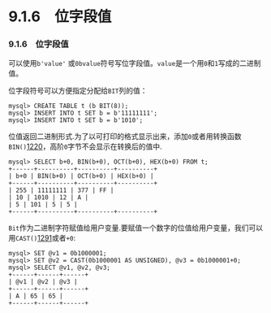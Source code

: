 #  9.1.6　位字段值

### 9.1.6　位字段值

可以使用`b'value'` 或`0bvalue`符号写位字段值。`value`是一个用`0`和`1`写成的二进制值。

位字段符号可以方便指定分配给`BIT`列的值：

	mysql> CREATE TABLE t (b BIT(8));
	mysql> INSERT INTO t SET b = b'11111111';
	mysql> INSERT INTO t SET b = b'1010';

位值返回二进制形式.为了以可打印的格式显示出来，添加`0`或者用转换函数`BIN()`[1220]()，高阶`0`字节不会显示在转换后的值中.

	mysql> SELECT b+0, BIN(b+0), OCT(b+0), HEX(b+0) FROM t;
	+------+----------+----------+----------+
	| b+0 | BIN(b+0) | OCT(b+0) | HEX(b+0) |
	+------+----------+----------+----------+
	| 255 | 11111111 | 377 | FF |
	| 10 | 1010 | 12 | A |
	| 5 | 101 | 5 | 5 |
	+------+----------+----------+----------+

`Bit`作为二进制字符赋值给用户变量.要赋值一个数字的位值给用户变量，我们可以用`CAST()`[1291]()或者`+0`:

	mysql> SET @v1 = 0b1000001;
	mysql> SET @v2 = CAST(0b1000001 AS UNSIGNED), @v3 = 0b1000001+0;
	mysql> SELECT @v1, @v2, @v3;
	+------+------+------+
	| @v1 | @v2 | @v3 |
	+------+------+------+
	| A | 65 | 65 |
	+------+------+------+


